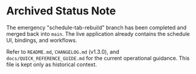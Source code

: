 # Archived Status Note

The emergency "schedule-tab-rebuild" branch has been completed and merged back into `main`. The live application already contains the schedule UI, bindings, and workflows.

Refer to `README.md`, `CHANGELOG.md` (v1.3.0), and `docs/QUICK_REFERENCE_GUIDE.md` for the current operational guidance. This file is kept only as historical context.